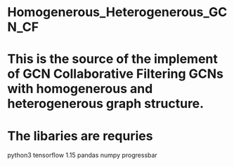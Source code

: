 # Homogenerous_Heterogenerous_GCN_CF
# This is the source of the implement of GCN Collaborative Filtering GCNs with homogenerous and heterogenerous graph structure.

# The libaries are requries
python3
tensorflow 1.15
pandas
numpy
progressbar
